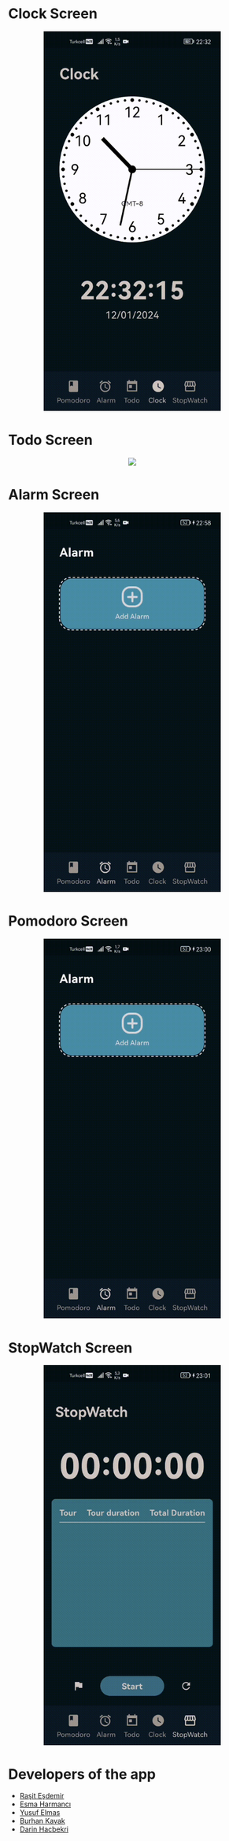 # Clock Screen
<p align="center">
  <img src="https://github.com/rasitesdmr/pokeme/blob/main/video/pokeme1.gif" width="360">
</p>

# Todo Screen
<p align="center">
  <img src="https://github.com/rasitesdmr/pokeme/blob/main/video/pokeme2.gif" width="360">
</p>

# Alarm Screen
<p align="center">
  <img src="https://github.com/rasitesdmr/pokeme/blob/main/video/pokeme33.gif" width="360">
</p>

# Pomodoro Screen
<p align="center">
  <img src="https://github.com/rasitesdmr/pokeme/blob/main/video/pokeme4.gif" width="360">
</p>

# StopWatch Screen
<p align="center">
  <img src="https://github.com/rasitesdmr/pokeme/blob/main/video/pokeme5.gif" width="360">
</p>

# Developers of the app
* [Raşit Eşdemir](https://github.com/rasitesdmr)
* [Esma Harmancı](https://github.com/Esmahr)
* [Yusuf Elmas](https://github.com/Yeness)
* [Burhan Kavak](https://github.com/BurhanKavak)
* [Darin Hacbekri](https://github.com/DarenHacbekri)
